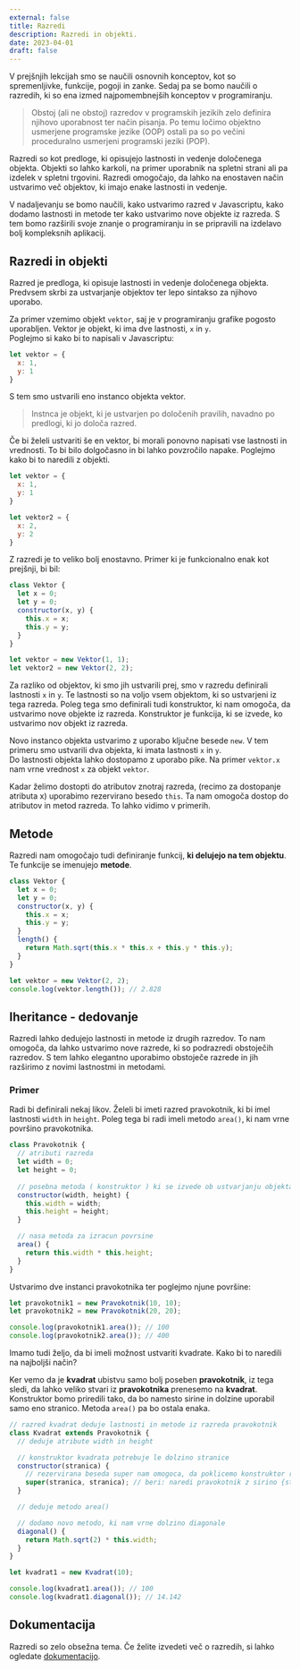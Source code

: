 ```yaml
---
external: false
title: Razredi
description: Razredi in objekti.
date: 2023-04-01
draft: false
---
```


V prejšnjih lekcijah smo se naučili osnovnih konceptov, kot so spremenljivke, funkcije, pogoji in zanke. Sedaj pa se bomo naučili o razredih, ki so ena izmed najpomembnejših konceptov v programiranju.

> Obstoj (ali ne obstoj) razredov v programskih jezikih zelo definira njihovo uporabnost ter način pisanja. Po temu ločimo objektno usmerjene programske jezike (OOP) ostali pa so po večini proceduralno usmerjeni programski jeziki (POP).

Razredi so kot predloge, ki opisujejo lastnosti in vedenje določenega objekta. Objekti so lahko karkoli, na primer uporabnik na spletni strani ali pa izdelek v spletni trgovini. Razredi omogočajo, da lahko na enostaven način ustvarimo več objektov, ki imajo enake lastnosti in vedenje.

V nadaljevanju se bomo naučili, kako ustvarimo razred v Javascriptu, kako dodamo lastnosti in metode ter kako ustvarimo nove objekte iz razreda. S tem bomo razširili svoje znanje o programiranju in se pripravili na izdelavo bolj kompleksnih aplikacij.

## Razredi in objekti

Razred je predloga, ki opisuje lastnosti in vedenje določenega objekta. Predvsem skrbi za ustvarjanje objektov ter lepo sintakso za njihovo uporabo.

Za primer vzemimo objekt `vektor`, saj je v programiranju grafike pogosto uporabljen. Vektor je objekt, ki ima dve lastnosti, `x` in `y`.  
Poglejmo si kako bi to napisali v Javascriptu:

```js
let vektor = {
  x: 1,
  y: 1
}
```

S tem smo ustvarili eno instanco objekta vektor.

> Instnca je objekt, ki je ustvarjen po določenih pravilih, navadno po predlogi, ki jo določa razred.

Če bi želeli ustvariti še en vektor, bi morali ponovno napisati vse lastnosti in vrednosti. To bi bilo dolgočasno in bi lahko povzročilo napake. Poglejmo kako bi to naredili z objekti.

```js
let vektor = {
  x: 1,
  y: 1
}

let vektor2 = {
  x: 2,
  y: 2
}
```

Z razredi je to veliko bolj enostavno. Primer ki je funkcionalno enak kot prejšnji, bi bil:

```js
class Vektor {
  let x = 0;
  let y = 0;
  constructor(x, y) {
    this.x = x;
    this.y = y;
  }
}

let vektor = new Vektor(1, 1);
let vektor2 = new Vektor(2, 2);
```

Za razliko od objektov, ki smo jih ustvarili prej, smo v razredu definirali lastnosti `x` in `y`. Te lastnosti so na voljo vsem objektom, ki so ustvarjeni iz tega razreda. Poleg tega smo definirali tudi konstruktor, ki nam omogoča, da ustvarimo nove objekte iz razreda. Konstruktor je funkcija, ki se izvede, ko ustvarimo nov objekt iz razreda.

Novo instanco objekta ustvarimo z uporabo ključne besede `new`. V tem primeru smo ustvarili dva objekta, ki imata lastnosti `x` in `y`.  
Do lastnosti objekta lahko dostopamo z uporabo pike. Na primer `vektor.x` nam vrne vrednost `x` za objekt `vektor`.

Kadar želimo dostopti do atributov znotraj razreda, (recimo za dostopanje atributa x) uporabimo
rezervirano besedo `this`. Ta nam omogoča dostop do atributov in metod razreda. To lahko vidimo v primerih.

## Metode

Razredi nam omogočajo tudi definiranje funkcij, **ki delujejo na tem objektu**. Te funkcije se imenujejo **metode**.  

```js
class Vektor {
  let x = 0;
  let y = 0;
  constructor(x, y) {
    this.x = x;
    this.y = y;
  }
  length() {
    return Math.sqrt(this.x * this.x + this.y * this.y);
  }
}

let vektor = new Vektor(2, 2);
console.log(vektor.length()); // 2.828
```

## Iheritance - dedovanje

Razredi lahko dedujejo lastnosti in metode iz drugih razredov. To nam omogoča, da lahko ustvarimo nove razrede, ki so podrazredi obstoječih razredov. S tem lahko elegantno uporabimo obstoječe razrede in jih razširimo z novimi lastnostmi in metodami.

### Primer

Radi bi definirali nekaj likov. Želeli bi imeti razred pravokotnik, ki bi imel lastnosti `width` in `height`. Poleg tega bi radi imeli metodo `area()`, ki nam vrne površino pravokotnika.

```js
class Pravokotnik {
  // atributi razreda
  let width = 0;
  let height = 0;
  
  // posebna metoda ( konstruktor ) ki se izvede ob ustvarjanju objekta
  constructor(width, height) {
    this.width = width;
    this.height = height;
  }

  // nasa metoda za izracun povrsine
  area() {
    return this.width * this.height;
  }
}
```

Ustvarimo dve instanci pravokotnika ter poglejmo njune površine:

```js
let pravokotnik1 = new Pravokotnik(10, 10);
let pravokotnik2 = new Pravokotnik(20, 20);

console.log(pravokotnik1.area()); // 100
console.log(pravokotnik2.area()); // 400
```

Imamo tudi željo, da bi imeli možnost ustvariti kvadrate. Kako bi to naredili na najboljši način?

Ker vemo da je **kvadrat** ubistvu samo bolj poseben **pravokotnik**, iz tega sledi, da lahko veliko stvari iz **pravokotnika** prenesemo na **kvadrat**.  Konstruktor bomo priredili tako, da bo namesto sirine in dolzine uporabil samo eno stranico. Metoda `area()` pa bo ostala enaka.

```js
// razred kvadrat deduje lastnosti in metode iz razreda pravokotnik
class Kvadrat extends Pravokotnik {
  // deduje atribute width in height

  // konstruktor kvadrata potrebuje le dolzino stranice
  constructor(stranica) {
    // rezervirana beseda super nam omogoca, da poklicemo konstruktor razreda, iz katerega dedujemo
    super(stranica, stranica); // beri: naredi pravokotnik z sirino {stranica} in dolzino {stranica}
  }

  // deduje metodo area()

  // dodamo novo metodo, ki nam vrne dolzino diagonale
  diagonal() {
    return Math.sqrt(2) * this.width;
  }
}

let kvadrat1 = new Kvadrat(10);

console.log(kvadrat1.area()); // 100
console.log(kvadrat1.diagonal()); // 14.142
```

## Dokumentacija

Razredi so zelo obsežna tema. Če želite izvedeti več o razredih, si lahko ogledate [dokumentacijo](https://developer.mozilla.org/en-US/docs/Web/JavaScript/Reference/Classes).  
